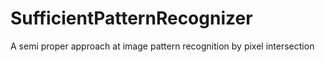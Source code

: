 # SufficientPatternRecognizer
A semi proper approach at image pattern recognition by pixel intersection
